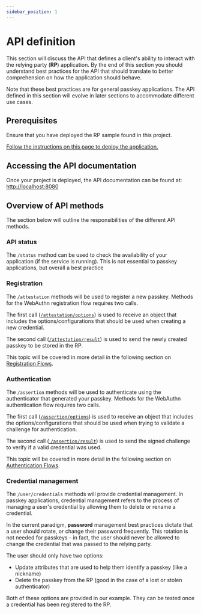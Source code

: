```yaml
---
sidebar_position: 1
---
```


# API definition

This section will discuss the API that defines a client's ability to interact with the relying party (**RP**) application. By the end of this section you should understand best practices for the API that should translate to better comprehension on how the application should behave.

Note that these best practices are for general passkey applications. The API defined in this section will evolve in later sections to accommodate different use cases.

## Prerequisites

Ensure that you have deployed the RP sample found in this project.

[Follow the instructions on this page to deploy the application.](/docs/deploy)

## Accessing the API documentation

Once your project is deployed, the API documentation can be found at: [http://localhost:8080](http://localhost:8080)

## Overview of API methods

The section below will outline the responsibilities of the different API methods.

### API status

The `/status` method can be used to check the availability of your application (if the service is running). This is not essential to passkey applications, but overall a best practice

### Registration

The `/attestation` methods will be used to register a new passkey. Methods for the WebAuthn registration flow requires two calls.

The first call ([`/attestation/options`](http://localhost:8080/swagger-ui/index.html#/v1/serverPublicKeyCredentialCreationOptionsRequest)) is used to receive an object that includes the options/configurations that should be used when creating a new credential.

The second call ([`/attestation/result`](http://localhost:8080/swagger-ui/index.html#/v1/serverAuthenticatorAttestationResponse)) is used to send the newly created passkey to be stored in the RP.

This topic will be covered in more detail in the following section on [Registration Flows](/docs/relying-party/reg-flow).

### Authentication

The `/assertion` methods will be used to authenticate using the authenticator that generated your passkey. Methods for the WebAuthn authentication flow requires two calls.

The first call ([`/assertion/options`](http://localhost:8080/swagger-ui/index.html#/v1/serverPublicKeyCredentialGetOptionsRequest)) is used to receive an object that includes the options/configurations that should be used when trying to validate a challenge for authentication.

The second call ([ `/assertion/result`](http://localhost:8080/swagger-ui/index.html#/v1/serverAuthenticatorAssertionResponse)) is used to send the signed challenge to verify if a valid credential was used.

This topic will be covered in more detail in the following section on [Authentication Flows](/docs/relying-party/auth-flow).

### Credential management

The `/user/credentials` methods will provide credential management. In passkey applications, credential management refers to the process of managing a user's credential by allowing them to delete or rename a credential.

In the current paradigm, **password** management best practices dictate that a user should rotate, or change their password frequently. This rotation is not needed for passkeys - in fact, the user should never be allowed to change the credential that was passed to the relying party.

The user should only have two options:

- Update attributes that are used to help them identify a passkey (like a nickname)
- Delete the passkey from the RP (good in the case of a lost or stolen authenticator)

Both of these options are provided in our example. They can be tested once a credential has been registered to the RP.
